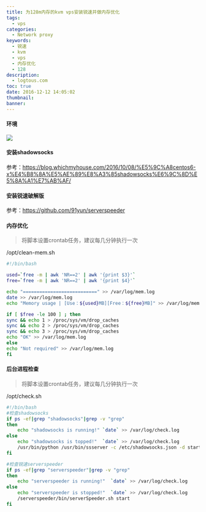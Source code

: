 ```yaml
---
title: 为128m内存的kvm vps安装锐速并做内存优化
tags:
  - vps
categories:
  - Network proxy
keywords:
  - 锐速
  - kvm
  - vps
  - 内存优化
  - 128
description:
  - logtous.com
toc: true
date: 2016-12-12 14:05:02
thumbnail:
banner:
---
```



#### 环境
![](http://7xtlfa.com1.z0.glb.clouddn.com/kvm.png)

#### 安装shadowsocks
参考：https://blog.whichmyhouse.com/2016/10/08/%E5%9C%A8centos6-x%E4%B8%8A%E5%AE%89%E8%A3%85shadowsocks%E6%9C%8D%E5%8A%A1%E7%AB%AF/

#### 安装锐速破解版
参考：https://github.com/91yun/serverspeeder
<!-- more -->
#### 内存优化
>将脚本设置crontab任务，建议每几分钟执行一次

/opt/clean-mem.sh
``` bash
#!/bin/bash

used=`free -m | awk 'NR==2' | awk '{print $3}'`
free=`free -m | awk 'NR==2' | awk '{print $4}'`

echo "===========================" >> /var/log/mem.log
date >> /var/log/mem.log
echo "Memory usage | [Use：${used}MB][Free：${free}MB]" >> /var/log/mem.log

if [ $free -le 100 ] ; then
sync && echo 1 > /proc/sys/vm/drop_caches
sync && echo 2 > /proc/sys/vm/drop_caches
sync && echo 3 > /proc/sys/vm/drop_caches
echo "OK" >> /var/log/mem.log
else
echo "Not required" >> /var/log/mem.log
fi
```


#### 后台进程检查
>将脚本设置crontab任务，建议每几分钟执行一次

/opt/check.sh
``` bash
#!/bin/bash
#检查shadowsocks
if ps -ef|grep "shadowsocks"|grep -v "grep"
then
    echo "shadowsocks is running!" `date` >> /var/log/check.log
else
    echo "shadowsocks is topped!"  `date` >> /var/log/check.log
    /usr/bin/python /usr/bin/ssserver -c /etc/shadowsocks.json -d start
fi

#检查锐速serverspeeder
if ps -ef|grep "serverspeeder"|grep -v "grep"
then
    echo "serverspeeder is running!"  `date` >> /var/log/check.log
else
    echo "serverspeeder is stopped!"  `date` >> /var/log/check.log
    /serverspeeder/bin/serverSpeeder.sh start
fi
```
